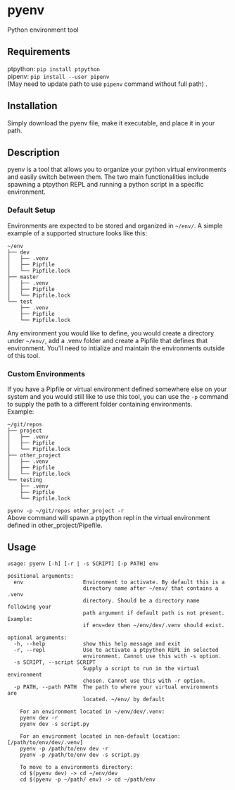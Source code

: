 # pyenv
Python environment tool

## Requirements
ptpython: `pip install ptpython`  
pipenv: `pip install --user pipenv`  
(May need to update path to use `pipenv` command without full path) . 

## Installation
Simply download the pyenv file, make it executable, and place it in your path.

## Description  
pyenv is a tool that allows you to organize your python virtual environments and easily switch between them. The two main functionalities include spawning a ptpython REPL and running a python script in a specific environment. 
### Default Setup
Environments are expected to be stored and organized in `~/env/`. A simple example of a supported structure looks like this:
```
~/env
├── dev
│   ├── .venv
│   ├── Pipfile
│   └── Pipfile.lock
├── master
│   ├── .venv
│   ├── Pipfile
│   └── Pipfile.lock
└── test
    ├── .venv
    ├── Pipfile
    └── Pipfile.lock
```
Any environment you would like to define, you would create a directory under `~/env/`, add a .venv folder and create a Pipfile that defines that environment. You'll need to intialize and maintain the environments outside of this tool.  
### Custom Environments
If you have a Pipfile or virtual environment defined somewhere else on your system and you would still like to use this tool, you can use the `-p` command to supply the path to a different folder containing environments.  
Example:
```
~/git/repos
├── project
│   ├── .venv
│   ├── Pipfile
│   └── Pipfile.lock
├── other_project
│   ├── .venv
│   ├── Pipfile
│   └── Pipfile.lock
└── testing
    ├── .venv
    ├── Pipfile
    └── Pipfile.lock
```
`pyenv -p ~/git/repos other_project -r`  
Above command will spawn a ptpython repl in the virtual environment defined in other_project/Pipefile.

## Usage
```
usage: pyenv [-h] [-r | -s SCRIPT] [-p PATH] env

positional arguments:
  env                   Environment to activate. By default this is a
                        directory name after ~/env/ that contains a .venv
                        directory. Should be a directory name following your
                        path argument if default path is not present. Example:
                        if env=dev then ~/env/dev/.venv should exist.

optional arguments:
  -h, --help            show this help message and exit
  -r, --repl            Use to activate a ptpython REPL in selected
                        environment. Cannot use this with -s option.
  -s SCRIPT, --script SCRIPT
                        Supply a script to run in the virtual environment
                        chosen. Cannot use this with -r option.
  -p PATH, --path PATH  The path to where your virtual environments are
                        located. ~/env/ by default

    For an environment located in ~/env/dev/.venv:
    pyenv dev -r
    pyenv dev -s script.py

    For an environment located in non-default location: [/path/to/env/dev/.venv]
    pyenv -p /path/to/env dev -r
    pyenv -p /path/to/env dev -s script.py

    To move to a environments directory:
    cd $(pyenv dev) -> cd ~/env/dev
    cd $(pyenv -p ~/path/ env) -> cd ~/path/env
```
